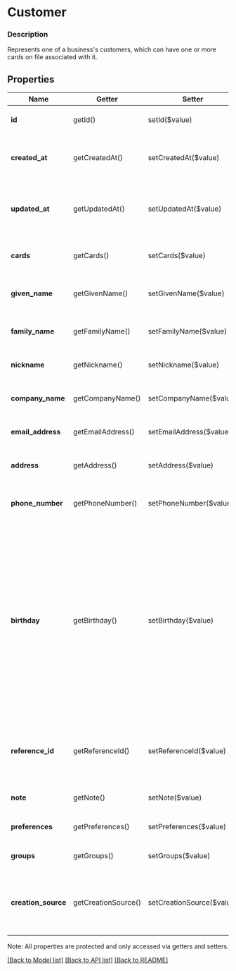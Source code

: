 # Customer

### Description

Represents one of a business's customers, which can have one or more cards on file associated with it.

## Properties
Name | Getter | Setter | Type | Description | Notes
------------ | ------------- | ------------- | ------------- | ------------- | -------------
**id** | getId() | setId($value) | **string** | The customer&#39;s unique ID. | 
**created_at** | getCreatedAt() | setCreatedAt($value) | **string** | The time when the customer was created, in RFC 3339 format. | 
**updated_at** | getUpdatedAt() | setUpdatedAt($value) | **string** | The time when the customer was last updated, in RFC 3339 format. | 
**cards** | getCards() | setCards($value) | [**\SquareConnect\Model\Card[]**](Card.md) | The payment details of the customer&#39;s cards on file. | [optional] 
**given_name** | getGivenName() | setGivenName($value) | **string** | The customer&#39;s given (i.e., first) name. | [optional] 
**family_name** | getFamilyName() | setFamilyName($value) | **string** | The customer&#39;s family (i.e., last) name. | [optional] 
**nickname** | getNickname() | setNickname($value) | **string** | The customer&#39;s nickname. | [optional] 
**company_name** | getCompanyName() | setCompanyName($value) | **string** | The name of the customer&#39;s company. | [optional] 
**email_address** | getEmailAddress() | setEmailAddress($value) | **string** | The customer&#39;s email address. | [optional] 
**address** | getAddress() | setAddress($value) | [**\SquareConnect\Model\Address**](Address.md) | The customer&#39;s physical address. | [optional] 
**phone_number** | getPhoneNumber() | setPhoneNumber($value) | **string** | The customer&#39;s phone number. | [optional] 
**birthday** | getBirthday() | setBirthday($value) | **string** | The customer&#39;s birthday in RFC-3339 format. Year is optional, timezone and times are not allowed. Example: &#x60;0000-09-01T00:00:00-00:00&#x60; for a birthday on September 1st. &#x60;1998-09-01T00:00:00-00:00&#x60; for a birthday on September 1st 1998. | [optional] 
**reference_id** | getReferenceId() | setReferenceId($value) | **string** | A second ID you can set to associate the customer with an entity in another system. | [optional] 
**note** | getNote() | setNote($value) | **string** | A note to associate with the customer. | [optional] 
**preferences** | getPreferences() | setPreferences($value) | [**\SquareConnect\Model\CustomerPreferences**](CustomerPreferences.md) | The customer&#39;s preferences. | [optional] 
**groups** | getGroups() | setGroups($value) | [**\SquareConnect\Model\CustomerGroupInfo[]**](CustomerGroupInfo.md) | The groups the customer belongs to. | [optional] 
**creation_source** | getCreationSource() | setCreationSource($value) | **string** | A creation source represents the method used to create the customer profile. | [optional] 

Note: All properties are protected and only accessed via getters and setters.

[[Back to Model list]](../../README.md#documentation-for-models) [[Back to API list]](../../README.md#documentation-for-api-endpoints) [[Back to README]](../../README.md)

